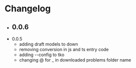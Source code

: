 # Changelog

- 0.0.6
  - 
- 0.0.5
  - adding draft models to down
  - removing conversion in js and ts entry code
  - adding --config to tko
  - changing @ for _ in downloaded problems folder name
